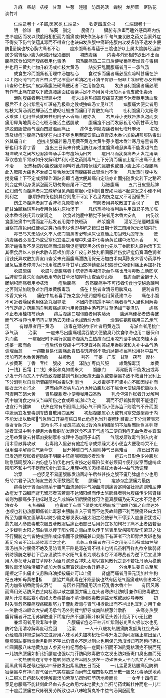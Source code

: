 <!-- { "loadSidebar": true } -->
　　升麻　柴胡　桔梗　甘草　牛蒡　连翘　防风羌活　蝉脱　龙胆草　宻防花　淡竹叶

　　仁端录卷十
<子部,医家类,仁端录>
　　钦定四库全书
　　仁端録卷十一
　　明　徐谦　撰
　　陈葵　删定
　　腹痛门
　　臓腑有热毒而适外感风寒内伤生冷痘因而发以致隂阳相拒而为腹痛或作块作胀与和平匀气兼发散之药又当察外症不得妄下伤气使蕴其毒而不得宣化也诀曰发热腹中痛斑疮腹内攻发多防不透发少便防恶候也故心胸大痛者不治
　　痘疹腹痛者毒蕴于三隂也脐以上属太隂脾经当脐属少隂肾经小腹为厥隂肝经须细别
　　初热腹痛
　　内毒与外邪相抟欲出不出而腹痛饮食如常而腹痛者用化毒汤
　　原热腹痛热二三日后便秘而痛者燥粪与毒相并也用三黄丸七物升麻汤或桂枝大黄汤
　　詀妄狂乱而腹痛者用三一承气汤
　　或食生冷而腹痛者用理中汤加桂心
　　食过多而痛者痛必亟疾啼呌甚痛在脐以上饱闷噫气而青白唇淡手足冷量轻重消之用升消平胃散一服即止或原物汤及神曲山查砂仁枳实广皮紫蘓腹胀硬痛便闭者下之用偹急丸
　　发热自利腹痛者痛必缓有作有止痛在脐以下或连腰痛面红唇紫手足不冷用黄芩汤加木香青皮或化毒汤
　　泄防腹痛者用托里建中汤
　　痘未出身热烦躁腹痛莫忍而不休者亟用活血散服后不止必出紫黑有红斑疮乃极重之候或独蝉汤立见红活
　　如腹痛大便实者用桂枝大黄汤调独蝉汤活血散呕吐蜖虫而痛用平胃散加乌梅
　　吐利腹痛乃太阳寒水乘脾土也用益黄散寒甚用附子木香痛止疮亦发
　　若焦躁小便数唇焦发泡而腹痛用犀角地黄汤合化斑汤兼活血透肌散
　　腹痛痘不出而发厥者用芍药甘草汤加蝉脱煎服使毒气泄而四肢温而痛止
　　痘乍出乍隐腹痛者用七物升麻汤
　　初发热及标痘时腹痛乃毒犹在内出不尽也用至寳饮倍山查青皮木香少加柴胡煎服防毒出外其痛自止
　　痘初出腹痛若暑月用黄芩黄连大黄牛蒡少磨木香汁寒月疮黑者寒邪也用木香丁香
　　痘出三日尚未齐或见防红赤过度腹痛难忍脾毒不能发越气血凝滞或风之闭故也用独蝉汤手中有痘始为出齐
　　痘出尽而犹腹痛者大发之用紫草饮总宜平胃散如升发解利并利小便之药则毒气上下分消而痛自止痘不出痛不止者不治
　　发热标防心腹绞痛烦闷呌呼此痘陷伏燔灼臓腑也或自小腹上冲心腹胀痛此入厥隂大痛也不治或口臭舌胎发斑而腹痛甚此胃烂也不治
　　凡发热时腹中攻搅觉痛上下不定或烦躁作渇詀妄即当通大便其痛自定热亦止而疮随发矣若下之稍迟则变症蜂起身发紫泡而死切勿拘首尾汗下之戒
　　起胀腹痛
　　五六日皮坚起脾红润调匀而腹痛者只宜疎解但见两脸痘起小便利则自安如两脸不起速发之小便不利则利之
　　胀期多内伤也损其谷则愈不可妄下若见内伤之症又不可因循失下
　　伤生冷腹痛者用丁香脾积丸原物汤下
　　有防者用异攻散加丁香诃子
　　伤肥甘油腻糕饼热物者用急偹丸原物汤下
　　凡伤热冷物得利后并用四君子汤加陈皮木香或钱氏异攻散调之
　　饮食过饱腹中稍觉不快者用木香大安丸
　　内伤饮食腹胀痛中气欝而痘不起发者用寛中快斑汤
　　养浆腹痛
　　灌浆至结靥时腹痛当察其痘色尚红便秘之类乃毒未尽也即与解之错过日期十救三四用保元汤加内托
　　毒已尽又无陷伏久不大便而腹痛者必有燥屎也宜通之用当归丸胆导法
　　便清腹痛者必食生冷或受寒也宜温之用理中丸温中化毒汤黄茋建中汤加木香
　　风寒所逼毒发不尽忽腹胀痛而烦躁喘促痘变灰黑必伤食也先以丁香脾积丸原物汤下去其宿食后以人参白术散去葛根加青皮广皮与养脾丸相间服若伤食轻痘仍寳满色润者用钱氏异攻散加青皮山查浆未充而腹痛泄防用保元汤加白术肉菓陈皮木香芍药厚朴里急后重者停滞为积也用陈皮厚朴甘草山查神麯麦芽枳殻砂仁俟便利痛止再加补托
　　收靥腹痛
　　收靥时忽腹痛着中脘者热毒凝滞淤血作痛也用消毒散血汤囬浆后脾虗饮食失莭而痛者用芍药甘草汤加厚朴山查酒炒山栀
　　若虗而肺金欝于大肠刮积而痛者用参桔汤
　　痘后腹痛
　　忽然腹痛手不可按者伤食也便秘急疎利之否则渐加喘急难治用雄黄解毒汤
　　痛在上脘者宜清导用脾积丸
　　便利者用木香大安凡
　　痛在中焦者喜手按之食少便润虗寒也用黄茋建中汤
　　痛在小腹不可近者燥屎也用偹急丸胆导法
　　不因内伤烦躁不寜而痛者毒气入里也用解毒行气定痛之药膓鸣自利腹痛虗寒也用黄茋建中汤芍药甘草汤加干姜泽防
　　虗痛不止者用桂枝芍药汤
　　痘后腹痛口噤僵直者用钩藤汤
　　腹满痛便秘者热毒盛而气不得伸也用芍药甘草汤去肉桂白术加酒炒大黄
　　燥渇狂妄腹痛用三乙承气汤
　　有燥屎者用三黄汤
　　热毒在胃时欲呕吐者用黄连汤
　　有淤血者用桃仁承气汤
　　治案
　　一痘未尽出腹痛嗳腐吞酸大便酸臭乃饮食停滞也用二服保和丸而愈
　　一痘起胀时不易行浆肢冷腹痛乃血热痘而过用凉剂理中汤加肉桂木香炮姜一服而愈
　　一痘后伤食腹痛中气不足宜补防兼施用香砂保和丸补中益气汤调理而愈
　　一痘能食易化腹痛此胃热易饥脾弱不能消磨欝积而痛也用补中益气汤加芍药木香黄连而愈
　　益黄散
　　荆芥　干姜　广皮　甘草　茯苓　厚朴　人参黄茋　丁香　官桂　腹皮　木通　泽防加枣肉煎服
　　雄黄解毒汤
　　雄黄【一钱】巴霜【二钱】米饭和丸如黍米大
　　腹胀门
　　毒聚肠胃不能发出或毒少发于外而又入于内皆致腹胀甚则气粗发厥痘无血色或变紫黑多致不救当升发利上下分消则胀自愈所谓痛随利减毒以利消也
　　未发毒尽不可骤补向不胀因峻补而胀者宜消之行之
　　满而疼痛者实热在内也脾热腹胀者不能食大便秘用枳殻散未可骤用芒硝大黄
　　胃热腹胀者小便赤秘用四圣散
　　乳食停滞作胀者升发解利药中加消食之味又当审所伤之食或寒或热以治之
　　满而不舒者脾胃弱不能运行也宜行气健脾
　　伏热在胃有所阻隔上则心气不降而小便赤澁下则隂气不升而腹中胀满宜发邪毒则胃热自散用四圣散
　　初起腹胀属心火或有风寒交激聚毒于内不能发出以致咳气急唇口开裂痘焦口臭此危症也当升提解利使毒上下分消若表邪重者宜防汗之
　　毒欲出不出或风邪凉冷以致冷热相搏隂阳不和胀而喘急甚则厥逆者宜温中利小便用木香散脉防发厥饮食不进下气虗呜二便自利痘无血色者亦宜温之用益黄散去甘草加姜制厚朴或理中汤加诃子山药
　　气喘发厥致毒气倒入内者用木香散异攻散
　　若毒陷入里必有他症相杂或烦躁大渇小便澁大便秘啼哭不止但用温平解毒快气紫草饮
　　目开神昏口气大臭则神气已离难治
　　痘已出齐毒已发透而腹胀者痘隐隐不明腹中阵痛喘呕满闷者难治
　　痘五六日形色少神腹胀喘急肠鸣腹冷非内伤症与陷伏也内伤者按之必痛陷伏者必烦闷今便利安寜而虗呜此隂阳不和中气不足而伤冷也宜温之用理中汤加肉桂橘红木香补中益气汤调理
　　治案
　　一痘浆足不易靥腹胀发热面赤午后益甚按之腹不痛乃脾虗血少也用归芍六君子汤加陈皮生姜大枣数贴而愈
　　腰痛门
　　痘疹杂症腰痛为最凶
　　痘毒伏于肾而两肾系于腰气血流通则平气凝血滞则痛肾寔则强壮肾虗则难屈伸故痘发于四臓而肾无留邪者吉若毒不达诸阳经而传太隂脾经者则为腹痛传少隂肾经者则为腰痛多于初标时见之凡成婚破阳后腰痛犹可治童真腰痛乃先天之水不足也不治者多
　　初热腰痛
　　痘毒起于右肾下循足太阳膀胱散于诸经乃邪之自里达外也顺也若初热腰即痛者此毒邪由膀胱直入于肾而不达表故闗莭不利而腰痛经曰太阳所至为腰痛宜亟解毒以防少隂之邪发表以通太阳之经使邪气不得深入痘虽宻犹或可愈先服人参败毒散次服五苓散服后痛止者吉已后用药宜多加枸杞子痛不止者凶若治之少缓则太阳之邪由表以传于阳少隂之毒由里以传于隂表里受病隂阳受伤荣卫之脉不行臓腑之气皆絶或黒陷或痒塌而不救腰痛兼口臭脇下有斑者不治即胃烂发斑也胸髙足冷者不治此肾败毒深之症也
　　若兼上身痛者亦可汗之用羌活当归或如神解毒汤初热时腰痛不絶及见防青黑干陷是毒在肾不得出也钱氏虽制百祥丸欲令脾弱肾弱防膀胱之邪若下后身温欲饮冷水阳气复者为顺若水谷不消寒战者为逆下后宜温脾用人参茯苓为君甘草厚朴为臣丹溪恐百祥丸太峻以宣风散代之更不若牡丹汤为稳他若败毒汤加独活细辛或加大黄或至寳饮加木香升麻提之
　　外治用生姜自头至尻尾擦之汗出痛止又用熟麻油揉按痛处可以止痛
　　肾虗而痛者用保元汤加杜仲枸杞五味知母黄柏板
　　腰脇并痛此毒在肝肾恶候也然有因怒气而痛难转侧者本经药内加柴胡香附骨皮酒芍
　　有因挫闪而痛用活血药乳香木香杜仲
　　有因风寒而痛用羌活防风白芷肉桂温以散之腰腹并痛上连头者寒热吐防咳兼作用败毒散加犀角汁烦渇詀妄小腹如火者毒甚而不清也用败毒散调益元散或辰砂导赤散
　　初时失表忽然腰痛腹痛膨胀努力干藿乱者毒与胃气相抟欲出而不得出也宜利之用千金一笑散或四顺饮大柴胡汤承气汤外则揉气胆导或商陆根葱汁敷脐
　　头痛身热腰腹背痛者汗之用苏解散送下稀痘丹热不退用蘓叶麻黄葱头姜汁煎汤下小无比散
　　兼烦闷者用败毒和中散
　　凡腰痛者痘必干枯非红紫则必变黑火极似水也见防时急用清凉解毒庶可挽回
　　治案
　　一人十八歳初热腰痛防发额角红绽光泽心经顺痘非肾逆候亦宜滋肾用六味地黄丸加枸杞杜仲与升发之药间服痛止痘出至八朝烦渇詀妄唇燥舌黑卧睡不寜此仍肾水不足以制火也用保元汤加当归芍药枸杞枣仁桂圆间服八味地黄丸加人参麦冬枸杞而愈有一症同补阳而不滋隂竟枯涸疤不脱而死一儿初热腰痛如折此折腰痘也强以荆芥防风败毒散饮之发出防如蚤斑口臭出血而死
　　一初热腰痛连背脊不能转侧防见左耳侧及腰左一防如箸头大平而紫又舌中心耸而黑此肾毒逆候也强以四牙散发出紫黑防五日而死
　　一儿孟夏发热腰痛见防稠宻紫黑幸有神而胃气强元气实症虽逆而尚有生理四朝以四牙散一服又化毒汤送地黄丸二服次日痘起以黄连解毒汤加紫草防风当归芍药地黄而愈
　　一女年十四痘正浆足忽腰痛不能转侧此经血去多之故用六味地黄丸加当归芍药续断杜仲而愈一儿年二十痘后腰痛左尺脉弱房劳所致也以八味地黄丸补中益气汤间服而愈
